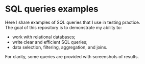 # SQL queries examples


Here I share examples of SQL queries that I use in testing practice.  
The goal of this repository is to demonstrate my ability to:
- work with relational databases;
- write clear and efficient SQL queries;
- data selection, filtering, aggregation, and joins.

For clarity, some queries are provided with screenshots of results.